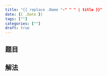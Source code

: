 ```yaml
---
title: "{{ replace .Name "-" " " | title }}"
date: {{ .Date }}
tags: [""]
categories: [""]
draft: true
---
```


## 题目

## 解法